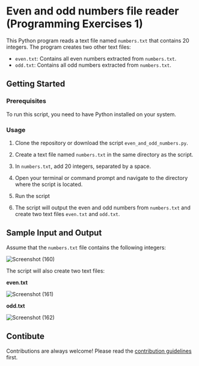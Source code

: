 # Even and odd numbers file reader (Programming Exercises 1)

This Python program reads a text file named `numbers.txt` that contains 20 integers. The program creates two other text files:

- `even.txt`: Contains all even numbers extracted from `numbers.txt`.
- `odd.txt`: Contains all odd numbers extracted from `numbers.txt`.

## Getting Started

### Prerequisites

To run this script, you need to have Python installed on your system.

### Usage

1. Clone the repository or download the script `even_and_odd_numbers.py`.

2. Create a text file named `numbers.txt` in the same directory as the script.

3. In `numbers.txt`, add 20 integers, separated by a space.

4. Open your terminal or command prompt and navigate to the directory where the script is located.

5. Run the script


6. The script will output the even and odd numbers from `numbers.txt` and create two text files `even.txt` and `odd.txt`.


## Sample Input and Output

Assume that the `numbers.txt` file contains the following integers:

![Screenshot (160)](https://user-images.githubusercontent.com/129714181/233820152-914730f6-bca1-4b7b-bf04-1cc322b8dc8a.png)

The script will also create two text files:

**even.txt** 

![Screenshot (161)](https://user-images.githubusercontent.com/129714181/233820332-ed89f2b7-fb7b-4a48-8942-9e83bbc14284.png)

**odd.txt**

![Screenshot (162)](https://user-images.githubusercontent.com/129714181/233820344-567b2f24-cd65-4e7f-9412-715192b54a40.png)

## Contibute

Contributions are always welcome! Please read the [contribution guidelines](https://github.com/matiassingers/awesome-readme/blob/master/contributing.md) first.








